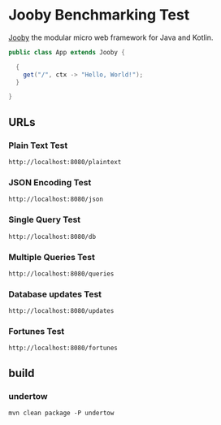 # Jooby Benchmarking Test

[Jooby](https://jooby.io) the modular micro web framework for Java and Kotlin.

```java
public class App extends Jooby {

  {
    get("/", ctx -> "Hello, World!");
  }

}
```


## URLs

### Plain Text Test

    http://localhost:8080/plaintext

### JSON Encoding Test

    http://localhost:8080/json

### Single Query Test

    http://localhost:8080/db

### Multiple Queries Test

    http://localhost:8080/queries

### Database updates Test

    http://localhost:8080/updates

### Fortunes Test

    http://localhost:8080/fortunes

## build

### undertow

    mvn clean package -P undertow
